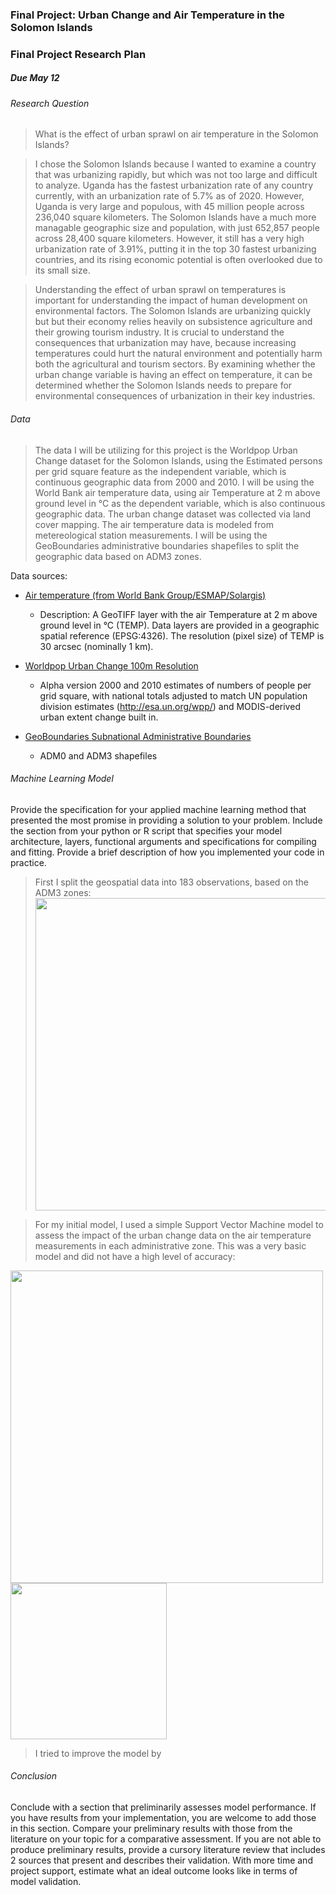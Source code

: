 ### Final Project: Urban Change and Air Temperature in the Solomon Islands

### Final Project Research Plan 

##### Due May 12

###### Research Question

> What is the effect of urban sprawl on air temperature in the Solomon Islands?

> I chose the Solomon Islands because I wanted to examine a country that was urbanizing rapidly, but which was not too large and difficult to analyze.
Uganda has the fastest urbanization rate of any country currently, with an urbanization rate of 5.7% as of 2020.
However, Uganda is very large and populous, with 45 million people across 236,040 square kilometers.
The Solomon Islands have a much more managable geographic size and population, with just 652,857 people across 28,400 square kilometers.
However, it still has a very high urbanization rate of 3.91%, putting it in the top 30 fastest urbanizing countries, 
and its rising economic potential is often overlooked due to its small size. 

> Understanding the effect of urban sprawl on temperatures is important for understanding the impact of human development on environmental factors. 
The Solomon Islands are urbanizing quickly but but their economy relies heavily on subsistence agriculture and their growing tourism industry. It is crucial to understand the consequences that urbanization may have, 
because increasing temperatures could hurt the natural environment and potentially harm both the agricultural and tourism sectors. By examining whether the urban change variable 
is having an effect on temperature, it can be determined whether the Solomon Islands needs to prepare for environmental consequences of urbanization in their key industries.


###### Data 

> The data I will be utilizing for this project is the Worldpop Urban Change dataset for the Solomon Islands, using the Estimated persons
per grid square feature as the independent variable, which is continuous geographic data from 2000 and 2010.
I will be using the World Bank air temperature data, using  air Temperature at 2 m above ground level in °C as the dependent variable,
which is also continuous geographic data. The urban change dataset was collected via land cover mapping. The air temperature data is modeled from 
metereological station measurements. I will be using the GeoBoundaries administrative boundaries shapefiles to split the geographic data 
based on ADM3 zones. 

Data sources:

- [Air temperature (from World Bank Group/ESMAP/Solargis)](https://www.kaggle.com/cathetorres/geospatial-environmental-and-socioeconomic-data)
    - Description: A GeoTIFF layer with the air Temperature at 2 m above ground level in °C (TEMP). Data layers are provided in a geographic spatial reference (EPSG:4326). The resolution (pixel size) of TEMP is 30 arcsec (nominally 1 km). 

- [Worldpop Urban Change 100m Resolution](https://www.worldpop.org/geodata/summary?id=1240)
    - Alpha version 2000 and 2010 estimates of numbers of people per grid square, with national totals adjusted to match UN population division estimates (http://esa.un.org/wpp/) and MODIS-derived urban extent change built in.
    
- [GeoBoundaries Subnational Administrative Boundaries](https://www.geoboundaries.org/data/geoBoundaries-3_0_0/SLB/)
    - ADM0 and ADM3 shapefiles

###### Machine Learning Model

Provide the specification for your applied machine learning method that presented the most promise in providing a solution to your problem.
Include the section from your python or R script that specifies your model architecture, layers, functional arguments and specifications for
compiling and fitting. Provide a brief description of how you implemented your code in practice.

> First I split the geospatial data into 183 observations, based on the ADM3 zones:
> <img src = "https://user-images.githubusercontent.com/54942759/117668139-a2771280-b173-11eb-9f09-19a566e03fc5.png" width = 500>

> For my initial model, I used a simple Support Vector Machine model to assess the impact of the urban change data
on the air temperature measurements in each administrative zone. This was a very basic model and did not have a high level of 
accuracy:

<img src = "https://user-images.githubusercontent.com/54942759/117668652-24ffd200-b174-11eb-87ff-2d8048e84ce9.png" width = 500>

<img src = "https://user-images.githubusercontent.com/54942759/117668763-41037380-b174-11eb-8adc-f659354141df.png" width = 250>

> I tried to improve the model by 

###### Conclusion

Conclude with a section that preliminarily assesses model performance. 
If you have results from your implementation, you are welcome to add those in this section. 
Compare your preliminary results with those from the literature on your topic for a comparative assessment.
If you are not able to produce preliminary results, provide a cursory literature review that includes 2 sources that present and describes their validation.
With more time and project support, estimate what an ideal outcome looks like in terms of model validation.

